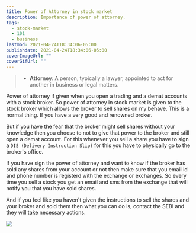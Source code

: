 ```yaml
---
title: Power of Attorney in stock market
description: Importance of power of attorney.
tags:
  - stock-market
  - 101
  - business
lastmod: 2021-04-24T18:34:06-05:00
publishdate: 2021-04-24T18:34:06-05:00
coverImageUrl: ""
coverGifUrl: ""
---
```


> - **Attorney**: A person, typically a lawyer, appointed to act for another in business or legal matters.

Power of attorney if given when you open a trading and a demat accounts with a stock broker. So power of attorney in stock market is given to the stock broker which allows the broker to sell shares on my behave. This is a normal thing. If you have a very good and renowned broker.

But if you have the fear that the broker might sell shares without your knowledge then you choose to not to give that power to the broker and still open a demat account. For this whenever you sell a share you have to sign a `DIS (Delivery Instruction Slip)` for this you have to physically go to the broker's office.

If you have sign the power of attorney and want to know if the broker has sold any shares from your account or not then make sure that you email id and phone number is registerd with the exchange or exchanges. So every time you sell a stock you get an email and sms from the exchange that will notify you that you have sold shares.

And if you feel like you haven't given the instructions to sell the shares and your broker and sold them then what you can do is, contact the SEBI and they will take necessary actions.

![](https://media.giphy.com/media/A9grgCQ0Dm012/giphy.gif)
